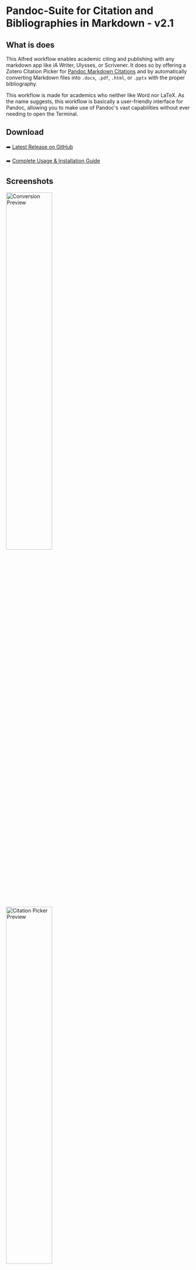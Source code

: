 # Pandoc-Suite for Citation and Bibliographies in Markdown - v2.1

## What is does
This Alfred workflow enables academic citing and publishing with any markdown app like iA Writer, Ulysses, or Scrivener. It does so by offering a Zotero Citation Picker for [Pandoc Markdown Citations](https://pandoc.org/MANUAL.html#pandocs-markdown) and by automatically converting Markdown files into `.docx`, `.pdf`, `.html`, or `.pptx` with the proper bibliography. 

This workflow is made for academics who neither like Word nor LaTeX. As the name suggests, this workflow is basically a user-friendly interface for Pandoc, allowing you to make use of Pandoc's vast capabilities without ever needing to open the Terminal. 

## Download
➡️ [Latest Release on GitHub](https://github.com/chrisgrieser/pandoc_alfred/releases)

➡️ [Complete Usage & Installation Guide](https://chris-grieser.de/pandoc_alfred)

## Screenshots

<img src="https://i.imgur.com/hBkN8e3.png" alt="Conversion Preview" width=50% height=50%>

<img src="https://i.imgur.com/XuSfGov.png" alt="Citation Picker Preview" width=50% height=50%>

<img src="https://i.imgur.com/BDUPYef.png" alt="Configuration" width=50% height=50%>
